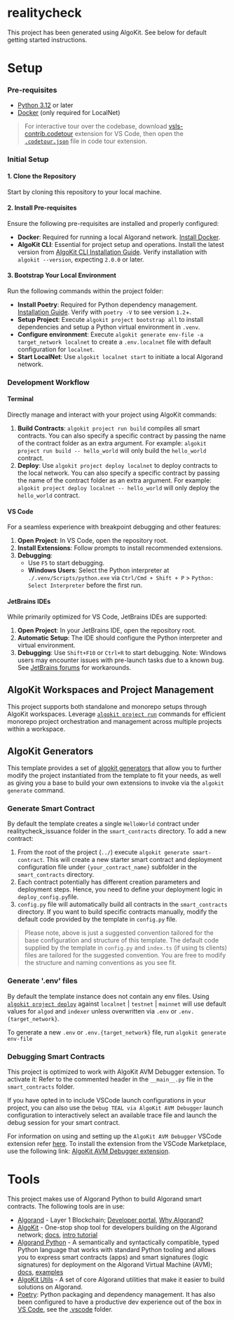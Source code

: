 # realitycheck

This project has been generated using AlgoKit. See below for default getting started instructions.

# Setup

### Pre-requisites

- [Python 3.12](https://www.python.org/downloads/) or later
- [Docker](https://www.docker.com/) (only required for LocalNet)

> For interactive tour over the codebase, download [vsls-contrib.codetour](https://marketplace.visualstudio.com/items?itemName=vsls-contrib.codetour) extension for VS Code, then open the [`.codetour.json`](./.tours/getting-started-with-your-algokit-project.tour) file in code tour extension.

### Initial Setup

#### 1. Clone the Repository
Start by cloning this repository to your local machine.

#### 2. Install Pre-requisites
Ensure the following pre-requisites are installed and properly configured:

- **Docker**: Required for running a local Algorand network. [Install Docker](https://www.docker.com/).
- **AlgoKit CLI**: Essential for project setup and operations. Install the latest version from [AlgoKit CLI Installation Guide](https://github.com/algorandfoundation/algokit-cli#install). Verify installation with `algokit --version`, expecting `2.0.0` or later.

#### 3. Bootstrap Your Local Environment
Run the following commands within the project folder:

- **Install Poetry**: Required for Python dependency management. [Installation Guide](https://python-poetry.org/docs/#installation). Verify with `poetry -V` to see version `1.2`+.
- **Setup Project**: Execute `algokit project bootstrap all` to install dependencies and setup a Python virtual environment in `.venv`.
- **Configure environment**: Execute `algokit generate env-file -a target_network localnet` to create a `.env.localnet` file with default configuration for `localnet`.
- **Start LocalNet**: Use `algokit localnet start` to initiate a local Algorand network.

### Development Workflow

#### Terminal
Directly manage and interact with your project using AlgoKit commands:

1. **Build Contracts**: `algokit project run build` compiles all smart contracts. You can also specify a specific contract by passing the name of the contract folder as an extra argument.
For example: `algokit project run build -- hello_world` will only build the `hello_world` contract.
2. **Deploy**: Use `algokit project deploy localnet` to deploy contracts to the local network. You can also specify a specific contract by passing the name of the contract folder as an extra argument.
For example: `algokit project deploy localnet -- hello_world` will only deploy the `hello_world` contract.

#### VS Code 
For a seamless experience with breakpoint debugging and other features:

1. **Open Project**: In VS Code, open the repository root.
2. **Install Extensions**: Follow prompts to install recommended extensions.
3. **Debugging**:
   - Use `F5` to start debugging.
   - **Windows Users**: Select the Python interpreter at `./.venv/Scripts/python.exe` via `Ctrl/Cmd + Shift + P` > `Python: Select Interpreter` before the first run.

#### JetBrains IDEs
While primarily optimized for VS Code, JetBrains IDEs are supported:

1. **Open Project**: In your JetBrains IDE, open the repository root.
2. **Automatic Setup**: The IDE should configure the Python interpreter and virtual environment.
3. **Debugging**: Use `Shift+F10` or `Ctrl+R` to start debugging. Note: Windows users may encounter issues with pre-launch tasks due to a known bug. See [JetBrains forums](https://youtrack.jetbrains.com/issue/IDEA-277486/Shell-script-configuration-cannot-run-as-before-launch-task) for workarounds.

## AlgoKit Workspaces and Project Management
This project supports both standalone and monorepo setups through AlgoKit workspaces. Leverage [`algokit project run`](https://github.com/algorandfoundation/algokit-cli/blob/main/docs/features/project/run.md) commands for efficient monorepo project orchestration and management across multiple projects within a workspace.

## AlgoKit Generators

This template provides a set of [algokit generators](https://github.com/algorandfoundation/algokit-cli/blob/main/docs/features/generate.md) that allow you to further modify the project instantiated from the template to fit your needs, as well as giving you a base to build your own extensions to invoke via the `algokit generate` command.

### Generate Smart Contract 

By default the template creates a single `HelloWorld` contract under realitycheck_issuance folder in the `smart_contracts` directory. To add a new contract:

1. From the root of the project (`../`) execute `algokit generate smart-contract`. This will create a new starter smart contract and deployment configuration file under `{your_contract_name}` subfolder in the `smart_contracts` directory.
2. Each contract potentially has different creation parameters and deployment steps. Hence, you need to define your deployment logic in `deploy_config.py`file.
3. `config.py` file will automatically build all contracts in the `smart_contracts` directory. If you want to build specific contracts manually, modify the default code provided by the template in `config.py` file.

> Please note, above is just a suggested convention tailored for the base configuration and structure of this template. The default code supplied by the template in `config.py` and `index.ts` (if using ts clients) files are tailored for the suggested convention. You are free to modify the structure and naming conventions as you see fit.

### Generate '.env' files

By default the template instance does not contain any env files. Using [`algokit project deploy`](https://github.com/algorandfoundation/algokit-cli/blob/main/docs/features/project/deploy.md) against `localnet` | `testnet` | `mainnet` will use default values for `algod` and `indexer` unless overwritten via `.env` or `.env.{target_network}`. 

To generate a new `.env` or `.env.{target_network}` file, run `algokit generate env-file`

### Debugging Smart Contracts

This project is optimized to work with AlgoKit AVM Debugger extension. To activate it:
Refer to the commented header in the `__main__.py` file in the `smart_contracts` folder.

If you have opted in to include VSCode launch configurations in your project, you can also use the `Debug TEAL via AlgoKit AVM Debugger` launch configuration to interactively select an available trace file and launch the debug session for your smart contract.

For information on using and setting up the `AlgoKit AVM Debugger` VSCode extension refer [here](https://github.com/algorandfoundation/algokit-avm-vscode-debugger). To install the extension from the VSCode Marketplace, use the following link: [AlgoKit AVM Debugger extension](https://marketplace.visualstudio.com/items?itemName=algorandfoundation.algokit-avm-vscode-debugger).

# Tools

This project makes use of Algorand Python to build Algorand smart contracts. The following tools are in use:

- [Algorand](https://www.algorand.com/) - Layer 1 Blockchain; [Developer portal](https://dev.algorand.co/), [Why Algorand?](https://dev.algorand.co/getting-started/why-algorand/)
- [AlgoKit](https://github.com/algorandfoundation/algokit-cli) - One-stop shop tool for developers building on the Algorand network; [docs](https://github.com/algorandfoundation/algokit-cli/blob/main/docs/algokit.md), [intro tutorial](https://github.com/algorandfoundation/algokit-cli/blob/main/docs/tutorials/intro.md)
- [Algorand Python](https://github.com/algorandfoundation/puya) - A semantically and syntactically compatible, typed Python language that works with standard Python tooling and allows you to express smart contracts (apps) and smart signatures (logic signatures) for deployment on the Algorand Virtual Machine (AVM); [docs](https://github.com/algorandfoundation/puya), [examples](https://github.com/algorandfoundation/puya/tree/main/examples)
- [AlgoKit Utils](https://github.com/algorandfoundation/algokit-utils-py) - A set of core Algorand utilities that make it easier to build solutions on Algorand.
- [Poetry](https://python-poetry.org/): Python packaging and dependency management.
It has also been configured to have a productive dev experience out of the box in [VS Code](https://code.visualstudio.com/), see the [.vscode](./.vscode) folder.

